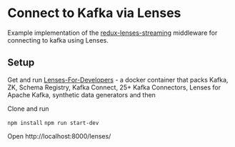 # Connect to Kafka via Lenses

Example implementation of the [redux-lenses-streaming](https://github.com/landoop/redux-lenses-streaming) middleware for connecting to kafka using Lenses.

## Setup

Get and run [Lenses-For-Developers](http://www.landoop.com/docs/lenses/developers) - a docker container that packs Kafka, ZK, Schema Registry, Kafka Connect, 25+ Kafka Connectors, Lenses for Apache Kafka, synthetic data generators and then 

Clone and run

`npm install`
`npm run start-dev`

Open http://localhost:8000/lenses/
